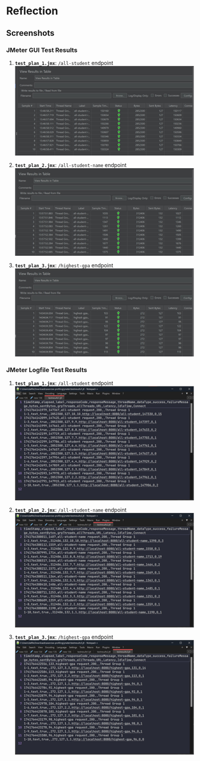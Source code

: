 # Reflection

## Screenshots

### JMeter GUI Test Results

1. **`test_plan_1.jmx`**: `/all-student` endpoint
   ![Test Plan 1](./readme/1.jpg)

2. **`test_plan_2.jmx`**: `/all-student-name` endpoint
   ![Test Plan 2](./readme/2.jpg)

3. **`test_plan_3.jmx`**: `/highest-gpa` endpoint
   ![Test Plan 3](./readme/3.jpg)

### JMeter Logfile Test Results

1. **`test_plan_1.jmx`**: `/all-student` endpoint
   ![Test Plan 1](./readme/4.jpg)

2. **`test_plan_2.jmx`**: `/all-student-name` endpoint
   ![Test Plan 2](./readme/5.jpg)

3. **`test_plan_3.jmx`**: `/highest-gpa` endpoint
   ![Test Plan 3](./readme/6.jpg)

## 